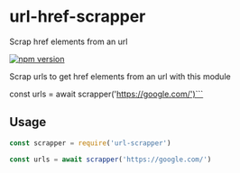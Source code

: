 # url-href-scrapper
 Scrap href elements from an url
 
[![npm version](https://badge.fury.io/js/url-href-scrapper.svg)](https://npmjs.com/package/url-href-scrapper)

Scrap urls to get href elements from an url with this module

const urls = await scrapper('https://google.com/')```

## Usage
```js
const scrapper = require('url-scrapper')

const urls = await scrapper('https://google.com/')
```


